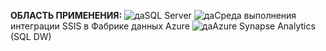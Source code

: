 <Token>**ОБЛАСТЬ ПРИМЕНЕНИЯ:** ![да](media/yes.png)SQL Server ![да](media/yes.png)Среда выполнения интеграции SSIS в Фабрике данных Azure</Token> ![да](media/yes.png)Azure Synapse Analytics (SQL DW)
